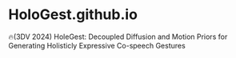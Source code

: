 # HoloGest.github.io
🔥(3DV 2024) HoleGest: Decoupled Diffusion and Motion Priors for Generating Holisticly Expressive Co-speech Gestures
